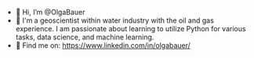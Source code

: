 - 👋 Hi, I’m @OlgaBauer
- 👀 I'm a geoscientist within water industry with the oil and gas experience. I am passionate about learning to utilize Python for various tasks, data science, and machine learning.
- 🌱 Find me on: https://www.linkedin.com/in/olgabauer/
 


<!---
OlgaBauer/OlgaBauer is a ✨ special ✨ repository because its `README.md` (this file) appears on your GitHub profile.
You can click the Preview link to take a look at your changes.
--->
